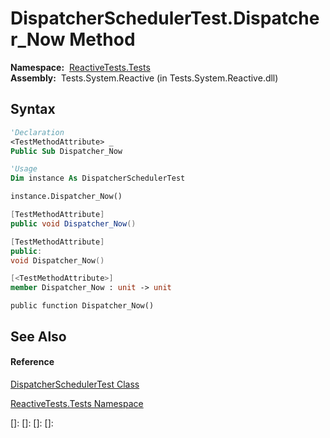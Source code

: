 # DispatcherSchedulerTest.Dispatcher\_Now Method

**Namespace:**  [ReactiveTests.Tests](ReactiveTests.Tests\ReactiveTests.Tests.md)  
**Assembly:**  Tests.System.Reactive (in Tests.System.Reactive.dll)

## Syntax

```vb
'Declaration
<TestMethodAttribute> _
Public Sub Dispatcher_Now
```

```vb
'Usage
Dim instance As DispatcherSchedulerTest

instance.Dispatcher_Now()
```

```csharp
[TestMethodAttribute]
public void Dispatcher_Now()
```

```c++
[TestMethodAttribute]
public:
void Dispatcher_Now()
```

```fsharp
[<TestMethodAttribute>]
member Dispatcher_Now : unit -> unit 
```

```jscript
public function Dispatcher_Now()
```

## See Also

#### Reference

[DispatcherSchedulerTest Class](DispatcherSchedulerTest\DispatcherSchedulerTest.md)

[ReactiveTests.Tests Namespace](ReactiveTests.Tests\ReactiveTests.Tests.md)

[]: 
[]: 
[]: 
[]: 